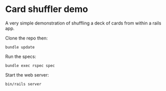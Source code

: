 # Card shuffler demo

A very simple demonstration of shuffling a deck of cards from within a rails app.

Clone the repo then:
```
bundle update
```

Run the specs:
```
bundle exec rspec spec
```

Start the web server:
```
bin/rails server
```

